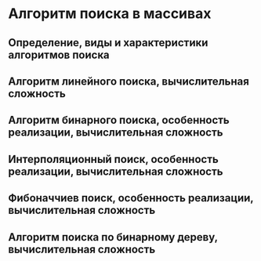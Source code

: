 # Алгоритм поиска в массивах

## Определение, виды и характеристики алгоритмов поиска

## Алгоритм линейного поиска, вычислительная сложность

## Алгоритм бинарного поиска, особенность реализации, вычислительная сложность

## Интерполяционный поиск, особенность реализации, вычислительная сложность

## Фибоначчиев поиск, особенность реализации, вычислительная сложность

## Алгоритм поиска по бинарному дереву, вычислительная сложность